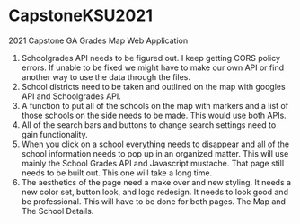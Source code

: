# CapstoneKSU2021
2021 Capstone GA Grades Map Web Application
1.	Schoolgrades API needs to be figured out. I keep getting CORS policy errors. If unable to be fixed we might have to make our own API or find another way to use the data through the files.
2.	School districts need to be taken and outlined on the map with googles API and Schoolgrades API.
3.	A function to put all of the schools on the map with markers and a list of those schools on the side needs to be made. This would use both APIs.
4.	All of the search bars and buttons to change search settings need to gain functionality. 
5.	When you click on a school everything needs to disappear and all of the school information needs to pop up in an organized matter. This will use mainly the School Grades API and Javascript mustache. That page still needs to be built out. This one will take a long time. 
6.	The aesthetics of the page need a make over and new styling. It needs a new color set, button look, and logo redesign. It needs to look good and be professional. This will have to be done for both pages. The Map and The  School Details. 
